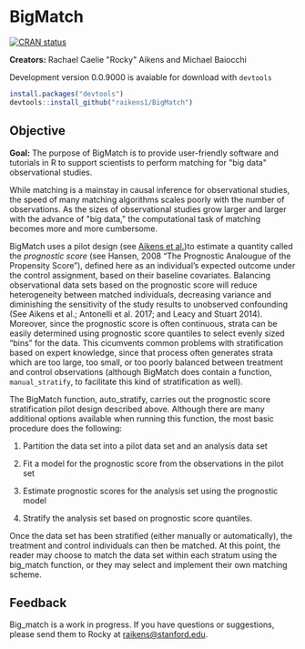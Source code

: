 # BigMatch
<!-- badges: start -->
[![CRAN
status](https://www.r-pkg.org/badges/version/BigMatch)](https://cran.r-project.org/package=BigMatch)
<!-- badges: end -->
**Creators:** Rachael Caelie "Rocky" Aikens and Michael Baiocchi

Development version 0.0.9000 is avaiable for download with `devtools`

```r
install.packages("devtools")
devtools::install_github("raikens1/BigMatch")
```

## Objective
**Goal:** The purpose of BigMatch is to provide user-friendly software and tutorials in R to support scientists to perform matching for "big data" observational studies. 

While matching is a mainstay in causal inference for observational studies, the speed of many matching algorithms scales poorly with the number of observations.  As the sizes of observational studies grow larger and larger with the advance of "big data," the computational task of matching becomes more and more cumbersome.

BigMatch uses a pilot design (see [Aikens et al.](https://arxiv.org/abs/1908.09077))to estimate a quantity called the *prognostic score* (see Hansen, 2008 “The Prognostic Analougue of the Propensity Score”), defined here as an individual’s expected outcome under the control assignment, based on their baseline covariates. Balancing observational data sets based on the prognostic score will reduce heterogeneity between matched individuals, decreasing variance and diminishing the sensitivity of the study results to unobserved confounding (See Aikens et al.; Antonelli et al. 2017; and Leacy and Stuart 2014). Moreover, since the prognostic score is often continuous, strata can be easily determined using prognostic score quantiles to select evenly sized “bins” for the data. This cicumvents common problems with stratification based on expert knowledge, since that process often generates strata which are too large, too small, or too poorly balanced between treatment and control observations (although BigMatch does contain a function, `manual_stratify`, to facilitate this kind of stratification as well).

The BigMatch function, auto_stratify, carries out the prognostic score stratification pilot design described above. Although there are many additional options available when running this function, the most basic procedure does the following:

1. Partition the data set into a pilot data set and an analysis data set

2. Fit a model for the prognostic score from the observations in the pilot set

3. Estimate prognostic scores for the analysis set using the prognostic model

4. Stratify the analysis set based on prognostic score quantiles.

Once the data set has been stratified (either manually or automatically), the treatment and control individuals can then be matched. At this point, the reader may choose to match the data set within each stratum using the big_match function, or they may select and implement their own matching scheme.

## Feedback
 Big_match is a work in progress.  If you have questions or suggestions, please send them to Rocky at raikens@stanford.edu.
